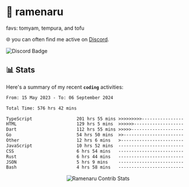 # 🍜 ramenaru
favs: tomyam, tempura, and tofu

🌐 you can often find me active on [Discord](https://discordapp.com/users/503291004200157185).

![Discord Badge](https://dcbadge.vercel.app/api/shield/503291004200157185)

## 📊 Stats

Here's a summary of my recent **`coding`** activities:

<!--START_SECTION:waka-->

```txt
From: 15 May 2023 - To: 06 September 2024

Total Time: 576 hrs 42 mins

TypeScript                 201 hrs 55 mins >>>>>>>>>----------------   35.01 %
HTML                       129 hrs 5 mins  >>>>>>-------------------   22.39 %
Dart                       112 hrs 55 mins >>>>>--------------------   19.58 %
Go                         54 hrs 50 mins  >>-----------------------   09.51 %
Other                      12 hrs 6 mins   >------------------------   02.10 %
JavaScript                 10 hrs 52 mins  -------------------------   01.89 %
CSS                        6 hrs 54 mins   -------------------------   01.20 %
Rust                       6 hrs 44 mins   -------------------------   01.17 %
JSON                       5 hrs 9 mins    -------------------------   00.90 %
Bash                       4 hrs 58 mins   -------------------------   00.86 %
```

<!--END_SECTION:waka-->

<div style="text-align: center;">
   <img align="center" src="https://github-readme-streak-stats.herokuapp.com/?user=Ramenaru&theme=dark&card_width=520" alt="Ramenaru Contrib Stats" />
</div>

